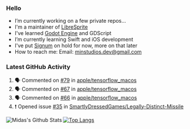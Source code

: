 ### Hello

- I’m currently working on a few private repos...
- I'm a maintainer of [LibreSprite](https://github.com/LibreSprite/LibreSprite)
- I've learned [Godot Engine](https://godotengine.org/) and GDScript
- I’m currently learning Swift and iOS development
- I've put [Signum](https://github.com/MintStudios/Signum) on hold for now, more on that later
- How to reach me: Email: minstudios.dev@gmail.com

### Latest GitHub Activity
<!--START_SECTION:activity-->

1. 🗣 Commented on [#79](https://github.com/apple/tensorflow_macos/issues/79) in [apple/tensorflow_macos](https://github.com/apple/tensorflow_macos)
2. 🗣 Commented on [#67](https://github.com/apple/tensorflow_macos/issues/67) in [apple/tensorflow_macos](https://github.com/apple/tensorflow_macos)
3. 🗣 Commented on [#66](https://github.com/apple/tensorflow_macos/issues/66) in [apple/tensorflow_macos](https://github.com/apple/tensorflow_macos)
4. ❗️ Opened issue [#35](https://github.com/SmartlyDressedGames/Legally-Distinct-Missile/issues/35) in [SmartlyDressedGames/Legally-Distinct-Missile](https://github.com/SmartlyDressedGames/Legally-Distinct-Missile)
<!--END_SECTION:activity-->

<img align="left" alt="Midas's Github Stats" src="https://github-readme-stats.vercel.app/api?username=MintStudios&show_icons=true&hide_border=true&count_private=true&theme=radical" />

[![Top Langs](https://github-readme-stats.vercel.app/api/top-langs/?username=MintStudios&hide_border=true&count_private=true&theme=radical)](https://github.com/anuraghazra/github-readme-stats)
